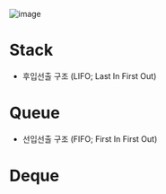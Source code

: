 ![image](https://github.com/user-attachments/assets/bfefe105-a6e7-4ec4-85c4-8f87ed6c89bb)


# Stack
- 후입선출 구조 (LIFO; Last In First Out)

# Queue
- 선입선출 구조 (FIFO; First In First Out)

# Deque



